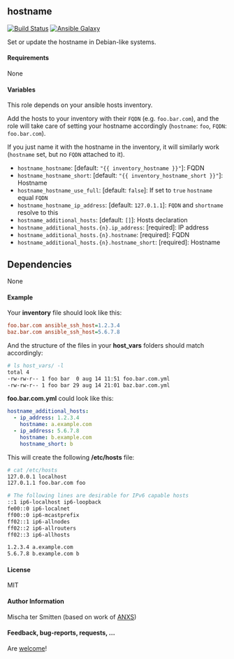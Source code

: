 ## hostname

[![Build Status](https://travis-ci.org/Oefenweb/ansible-hostname.png)](https://travis-ci.org/Oefenweb/ansible-hostname) [![Ansible Galaxy](http://img.shields.io/badge/ansible--galaxy-hostname-blue.svg)](https://galaxy.ansible.com/Oefenweb/hostname)

Set or update the hostname in Debian-like systems.

#### Requirements

None

#### Variables

This role depends on your ansible hosts inventory.

Add the hosts to your inventory with their `FQDN` (e.g. `foo.bar.com`), and the role will take care of setting your hostname accordingly (`hostname`: `foo`, `FQDN`: `foo.bar.com`).

If you just name it with the hostname in the inventory, it will similarly work (`hostname` set, but no `FQDN` attached to it).

* `hostname_hostname`: [default: `"{{ inventory_hostname }}"`]: FQDN
* `hostname_hostname_short`: [default: `"{{ inventory_hostname_short }}"`]: Hostname
* `hostname_hostname_use_full`: [default: `false`]: If set to `true` `hostname` equal `FQDN`
* `hostname_hostname_ip_address`: [default: `127.0.1.1`]: `FQDN` and `shortname` resolve to this
* `hostname_additional_hosts`: [default: `[]`]: Hosts declaration
* `hostname_additional_hosts.{n}.ip_address`: [required]: IP address
* `hostname_additional_hosts.{n}.hostname`: [required]: FQDN
* `hostname_additional_hosts.{n}.hostname_short`: [required]: Hostname

## Dependencies

None

#### Example

Your **inventory** file should look like this:

```ini
foo.bar.com ansible_ssh_host=1.2.3.4
baz.bar.com ansible_ssh_host=5.6.7.8
```

And the structure of the files in your **host_vars** folders should match accordingly:

```bash
# ls host_vars/ -l
total 4
-rw-rw-r-- 1 foo bar  0 aug 14 11:51 foo.bar.com.yml
-rw-rw-r-- 1 foo bar 29 aug 14 21:01 baz.bar.com.yml
```

**foo.bar.com.yml** could look like this:
```yaml
hostname_additional_hosts:
  - ip_address: 1.2.3.4
    hostname: a.example.com
  - ip_address: 5.6.7.8
    hostname: b.example.com
    hostname_short: b
```

This will create the following **/etc/hosts** file:
```bash
# cat /etc/hosts
127.0.0.1 localhost
127.0.1.1 foo.bar.com foo

# The following lines are desirable for IPv6 capable hosts
::1 ip6-localhost ip6-loopback
fe00::0 ip6-localnet
ff00::0 ip6-mcastprefix
ff02::1 ip6-allnodes
ff02::2 ip6-allrouters
ff02::3 ip6-allhosts

1.2.3.4 a.example.com
5.6.7.8 b.example.com b
```

#### License

MIT

#### Author Information

Mischa ter Smitten (based on work of [ANXS](https://github.com/ANXS))

#### Feedback, bug-reports, requests, ...

Are [welcome](https://github.com/Oefenweb/ansible-hostname/issues)!
